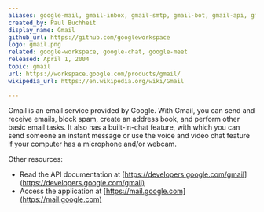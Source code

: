 ```yaml
---
aliases: google-mail, gmail-inbox, gmail-smtp, gmail-bot, gmail-api, gmail-login
created_by: Paul Buchheit
display_name: Gmail
github_url: https://github.com/googleworkspace
logo: gmail.png
related: google-workspace, google-chat, google-meet
released: April 1, 2004
topic: gmail
url: https://workspace.google.com/products/gmail/
wikipedia_url: https://en.wikipedia.org/wiki/Gmail

---
```

Gmail is an email service provided by Google. With Gmail, you can send and receive emails, block spam, create an address book, and perform other basic email tasks. It also has a built-in-chat feature, with which you can send someone an instant message or use the voice and video chat feature if your computer has a microphone and/or webcam.

Other resources:

- Read the API documentation at [https://developers.google.com/gmail](https://developers.google.com/gmail)
- Access the application at [https://mail.google.com](https://mail.google.com)
